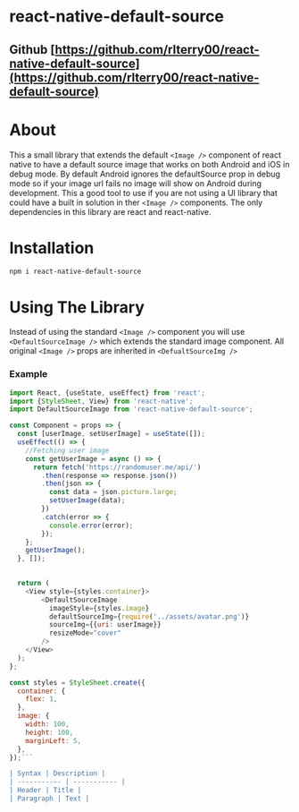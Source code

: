 # react-native-default-source

## Github [https://github.com/rlterry00/react-native-default-source](https://github.com/rlterry00/react-native-default-source)

# About

This a small library that extends the default `<Image />` component of react native to have a default source image that works on both Android and iOS in debug mode. By default Android ignores the defaultSource prop in debug mode so if your image url fails no image will show on Android during development. This a good tool to use if you are not using a UI library that could have a built in solution in ther `<Image />` components. The only dependencies in this library are react and react-native. 

# Installation

`npm i react-native-default-source`

# Using The Library

Instead of using the standard `<Image />` component you will use `<DefaultSourceImage />` which extends the standard image component. All original `<Image />` props are inherited in `<DefualtSourceImg />`

### Example

```js
import React, {useState, useEffect} from 'react';
import {StyleSheet, View} from 'react-native';
import DefaultSourceImage from 'react-native-default-source';

const Component = props => {
  const [userImage, setUserImage] = useState([]);
  useEffect(() => {
    //Fetching user image
    const getUserImage = async () => {
      return fetch('https://randomuser.me/api/')
        .then(response => response.json())
        .then(json => {
          const data = json.picture.large;
          setUserImage(data);
        })
        .catch(error => {
          console.error(error);
        });
    };
    getUserImage();
  }, []);
  

  return (
    <View style={styles.container}>
        <DefaultSourceImage
          imageStyle={styles.image}
          defaultSourceImg={require('../assets/avatar.png')}
          sourceImg={{uri: userImage}}
          resizeMode="cover"
        />
    </View>
  );
};

const styles = StyleSheet.create({
  container: {
    flex: 1,
  },
  image: {
    width: 100,
    height: 100,
    marginLeft: 5,
  },
});```

| Syntax | Description |
| ----------- | ----------- |
| Header | Title |
| Paragraph | Text |
